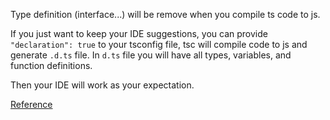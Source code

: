 Type definition (interface...) will be remove when you compile ts code to js.

If you just want to keep your IDE suggestions, you can provide `"declaration": true` to your tsconfig file, tsc will compile code to js and generate  `.d.ts` file. In `d.ts` file you will have all types, variables, and function definitions.

Then your IDE will work as your expectation.

[Reference][1]


  [1]: https://www.typescriptlang.org/docs/handbook/declaration-files/dts-from-js.html
